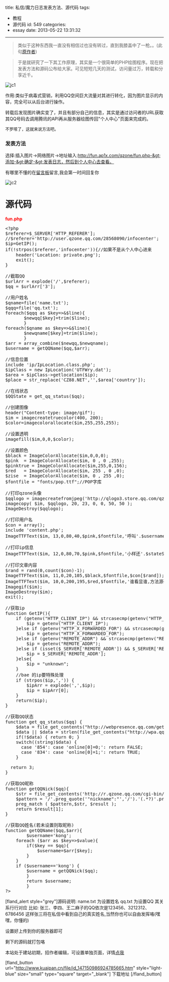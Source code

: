 title: 私信/魔力日志发表方法、源代码
tags:
  - 教程
  - 源代码
id: 549
categories:
  - essay
date: 2013-05-22 13:31:32
---

>类似于这种东西我一直没有相信过也没有转过，直到我膝盖中了一枪。。(此句[原作者](http://ap1x.com/url.php?url=http://www.faceair.net/archives/81))

>于是就研究了一下其工作原理，其实是一个很简单的PHP绘图程序。现在把发表方法和源码公布给大家。可见短短几天的测试，访问量过万，转载和分享近千。

<!--more-->
![jc1](http://static.blog.lurrpis.com/wp-content/uploads/2013/05/jc1.png)

作用:类似于病毒式营销，利用QQ空间巨大流量对其进行转化，因为图片显示的内容，完全可以从后台进行操作。

转载后发现图片确实变了，并且有部分自己的信息，其实是通过访问者的URL获取其QQ号码去调用腾讯的API再从服务器绘图传回"个人中心"页面来完成的。

<span style="font-size: 13px; line-height: 19px;">不罗嗦了，这就来说方法吧。</span>

### 发表方法

选择:插入图片-&gt;网络图片-&gt;地址输入:http://fun.ap1x.com/qzone/fun.php-&gt;添加-&gt;确定-&gt;发表日志，然后到个人中心去查看。

有哪里不懂的在[留言板](http://ap1x.com/guest)留言,我会第一时间回复你

![jc2](http://ap1x.com/wp-content/uploads/2013/05/jc2.png)

# 源代码

**<span style="color: #ff0000;">fun.php</span>**
<pre class="brush: php; gutter: true; first-line: 1; highlight: []; html-script: false">&lt;?php
$referer=$_SERVER[&#039;HTTP_REFERER&#039;];
//$referer=&#039;http://user.qzone.qq.com/28568090/infocenter&#039;;
$ip=GetIP();
if(!strpos($referer,&#039;infocenter&#039;)){//如果不是从个人中心进来
	header(&#039;Location: private.png&#039;);
	exit();
}

//截取QQ
$urlArr = explode(&#039;/&#039;,$referer);
$qq = $urlArr[&#039;3&#039;];

//用户姓名
$qname=file(&#039;name.txt&#039;);
$qqq=file(&#039;qq.txt&#039;);
foreach($qqq as $key=&gt;&amp;$line){
       $newqq[$key]=trim($line);
	   }
foreach($qname as $key=&gt;&amp;$line){
       $newqname[$key]=trim($line);
	   }
$arr = array_combine($newqq,$newqname);
$username = getQQName($qq,$arr);

//信息位置
include &#039;ip/IpLocation.class.php&#039;;
$ipClass = new IpLocation(&#039;UTFWry.dat&#039;);
$area = $ipClass-&gt;getlocation($ip);
$place = str_replace(&#039;CZ88.NET&#039;,&#039;&#039;,$area[&#039;country&#039;]);

//在线状态
$QQState = get_qq_status($qq);

//创建图像
header(&quot;Content-type: image/gif&quot;);
$im = imagecreatetruecolor(400, 200);
$color=imagecolorallocate($im,255,255,255);

//设置透明
imagefill($im,0,0,$color);

//设置颜色
$black = ImageColorAllocate($im,0,0,0);
$pink  = ImageColorAllocate($im, 0 , 0 ,255);
$pinktrue = ImageColorAllocate($im,255,0,156);
$red   = ImageColorAllocate($im, 255 , 0 ,0);
$zise  = ImageColorAllocate($im, 0 , 255 ,0);
$fontfile = &quot;fonts/pop.ttf&quot;;//POP字库

//打印qzone头像
$qqlogo = imagecreatefromjpeg(&#039;http://qlogo3.store.qq.com/qzone/&#039;.$qq.&#039;/&#039;.$qq.&#039;/50&#039;);
imagecopy( $im, $qqlogo, 20, 23, 0, 0, 50, 50 );
ImageDestroy($qqlogo);

//打印用户名
$con = array();
include &#039;content.php&#039;;
ImageTTFText($im, 13,0,80,40,$pink,$fontfile,&#039;呼叫&#039;.$username);

//打印ip信息
ImageTTFText($im, 12,0,80,70,$pink,$fontfile,&#039;小样还&#039;.$stateStr.&#039;?&#039;);

//打印文章内容
$rand = rand(0,count($con)-1);
ImageTTFText($im, 11,0,20,105,$black,$fontfile,$con[$rand]);
ImageTTFText($im, 10,0,200,195,$red,$fontfile,&#039;谁看显谁,方法源码尽在 ap1x.com&#039;);
Imagegif($im);
ImageDestroy($im);
exit();

//获取ip
function GetIP(){
	if (getenv(&quot;HTTP_CLIENT_IP&quot;) &amp;&amp; strcasecmp(getenv(&quot;HTTP_CLIENT_IP&quot;), &quot;unknown&quot;)){
		$ip = getenv(&quot;HTTP_CLIENT_IP&quot;);
	}else if (getenv(&quot;HTTP_X_FORWARDED_FOR&quot;) &amp;&amp; strcasecmp(getenv(&quot;HTTP_X_FORWARDED_FOR&quot;), &quot;unknown&quot;)){
		$ip = getenv(&quot;HTTP_X_FORWARDED_FOR&quot;);
	}else if (getenv(&quot;REMOTE_ADDR&quot;) &amp;&amp; strcasecmp(getenv(&quot;REMOTE_ADDR&quot;), &quot;unknown&quot;)){
		$ip = getenv(&quot;REMOTE_ADDR&quot;);
	}else if (isset($_SERVER[&#039;REMOTE_ADDR&#039;]) &amp;&amp; $_SERVER[&#039;REMOTE_ADDR&#039;] &amp;&amp; strcasecmp($_SERVER[&#039;REMOTE_ADDR&#039;], &quot;unknown&quot;)){
		$ip = $_SERVER[&#039;REMOTE_ADDR&#039;];
	}else{
		$ip = &quot;unknown&quot;;
	}	
	//bae 的ip要特殊处理
	if (strpos($ip,&#039;,&#039;)) {
		$ipArr = explode(&#039;,&#039;,$ip);
		$ip = $ipArr[0];
	}
	return($ip);
}

//获取QQ状态
function get_qq_status($qq) {
    $data = file_get_contents(&quot;http://webpresence.qq.com/getonline?type=1&amp;{$qq}:&quot;);
    $data || $data = strlen(file_get_contents(&quot;http://wpa.qq.com/pa?p=2:{$qq}:45&quot;));
    if(!$data) { return 0; }
    switch((string)$data) {
      case &#039;854&#039;: case &#039;online[0]=0;&#039;: return FALSE;
      case &#039;834&#039;: case &#039;online[0]=1;&#039;: return TRUE;
    }

  return 3;
}

//获取QQ昵称
function getQQNick($qq){
	$str = file_get_contents(&#039;http://r.qzone.qq.com/cgi-bin/user/cgi_personal_card?uin=&#039;.$qq);
	$pattern = &#039;/&#039;.preg_quote(&#039;&quot;nickname&quot;:&quot;&#039;,&#039;/&#039;).&#039;(.*?)&#039;.preg_quote(&#039;&quot;,&#039;,&#039;/&#039;).&#039;/i&#039;;
	preg_match ( $pattern,$str, $result );
	return $result[1];
}

//获取QQ姓名(若未设置则取昵称)
function getQQName($qq,$arr){
		$username=&#039;kong&#039;;
	foreach ($arr as $key=&gt;$value){
		if($key == $qq){
			$username=$arr[$key];
		}
	}
	if ($username==&#039;kong&#039;) {
		$username = getQQNick($qq);
		}
		return $username;
		}
?&gt;</pre>
[fland_alert style="grey"]源码说明:
name.txt 为设置姓名
qq.txt 为设置QQ
其关系行行对应
比如:
张三、李四、王二麻子的QQ依次是123456、3212312、6786456
这样张三将在私信中看到自己的真实姓名,当然你也可以自由发挥咯(嘿嘿，你懂的)

设置好上传到你的服务器即可

剩下的源码就打包咯

本站处于建站初期，招作者编辑，可设置单独页面，详情[点我](http://ap1x.com/apply)

[fland_button url="http://www.kuaipan.cn/file/id_147150986924785665.htm" style="light-blue" size="small" type="square" target="_blank"] 下载地址 [/fland_button] 